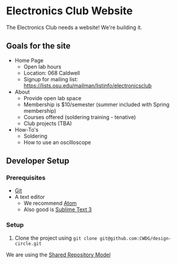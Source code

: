 # Electronics Club Website

The Electronics Club needs a website! We're building it.

## Goals for the site
- Home Page
  - Open lab hours
  - Location: 068 Caldwell
  - Signup for mailing list: https://lists.osu.edu/mailman/listinfo/electronicsclub
- About
  - Provide open lab space
  - Membership is $10/semester (summer included with Spring membership)
  - Courses offered (soldering training - tenative)
  - Club projects (TBA)
- How-To's
  - Soldering
  - How to use an oscilloscope

## Developer Setup

### Prerequisites
- [Git](http://git-scm.com)
- A text editor
  - We recommend [Atom](http://atom.io)
  - Also good is [Sublime Text 3](http://www.sublimetext.com/3)

### Setup
1. Clone the project using `git clone git@github.com:CWDG/design-circle.git`


We are using the [Shared Repository Model][srm]

[srm]: https://guides.github.com/introduction/flow/index.html

